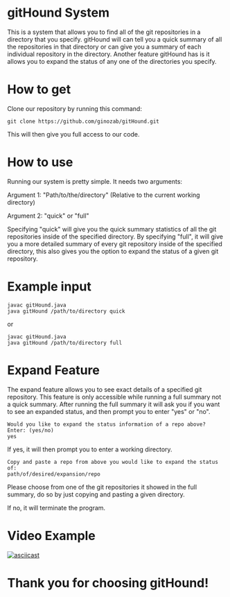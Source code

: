 # gitHound System

This is a system that allows you to find all of the git repositories in 
a directory that you specify. gitHound will can tell you a quick summary of all the 
repositories in that directory or can give you a summary of each individual 
repository in the directory. Another feature gitHound has is it allows you to
expand the status of any one of the directories you specify.

# How to get

Clone our repository by running this command: 

```shell
git clone https://github.com/ginozab/gitHound.git
```

This will then give you full access to our code. 

# How to use

Running our system is pretty simple. It needs two arguments: 

Argument 1: "Path/to/the/directory" (Relative to the current working directory)

Argument 2: "quick" or "full"

Specifying "quick" will give you the quick summary statistics of all the git repositories
inside of the specified directory. By specifying "full", it will give you a more detailed 
summary of every git repository inside of the specified directory, this also gives you the 
option to expand the status of a given git repository.

# Example input

```shell
javac gitHound.java
java gitHound /path/to/directory quick
```

or 

```shell
javac gitHound.java
java gitHound /path/to/directory full
```

# Expand Feature

The expand feature allows you to see exact details of a specified git repository. This 
feature is only accessible while running a full summary not a quick summary. After running the 
full summary it will ask you if you want to see an expanded status, and then prompt you to enter
"yes" or "no".

```shell
Would you like to expand the status information of a repo above?
Enter: (yes/no)
yes
```

If yes, it will then prompt you to enter a working directory.

```shell
Copy and paste a repo from above you would like to expand the status of:
path/of/desired/expansion/repo
```

Please choose from one of the git repositories it showed in the full summary, do so by just copying and pasting a given directory. 

If no, it will terminate the program.

# Video Example

[![asciicast](https://asciinema.org/a/5fkzyntexny362xqofp6moyhh.png)](https://asciinema.org/a/5fkzyntexny362xqofp6moyhh)

# Thank you for choosing gitHound!




